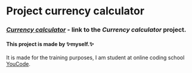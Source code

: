 # **Project currency calculator**
 
### *[Currency calculator](https://myers32.github.io/Currency-calculator/)* - link to the *Currency calculator* project.

#### This project is made by ✨myself.✨ 
It is made for the training purposes, I am student at online coding school [YouCode](https://www.youcode.pl).
